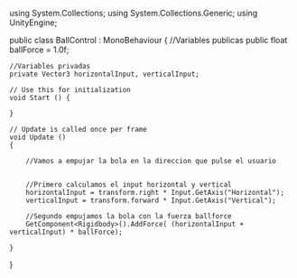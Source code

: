 using System.Collections;
using System.Collections.Generic;
using UnityEngine;

public class BallControl : MonoBehaviour
{
    //Variables publicas
	public float ballForce = 1.0f;

	//Variables privadas
	private Vector3 horizontalInput, verticalInput;

	// Use this for initialization
	void Start () {
		
	}
	
	// Update is called once per frame
	void Update ()
    {

		//Vamos a empujar la bola en la direccion que pulse el usuario


		//Primero calculamos el input horizontal y vertical
		horizontalInput = transform.right * Input.GetAxis("Horizontal");
		verticalInput = transform.forward * Input.GetAxis("Vertical");

        //Segundo empujamos la bola con la fuerza ballforce
		GetComponent<Rigidbody>().AddForce( (horizontalInput + verticalInput) * ballForce);
    
	}
} 
